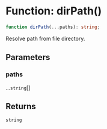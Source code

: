 # Function: dirPath()

```ts
function dirPath(...paths): string;
```

Resolve path from file directory.

## Parameters

### paths

...`string`[]

## Returns

`string`
